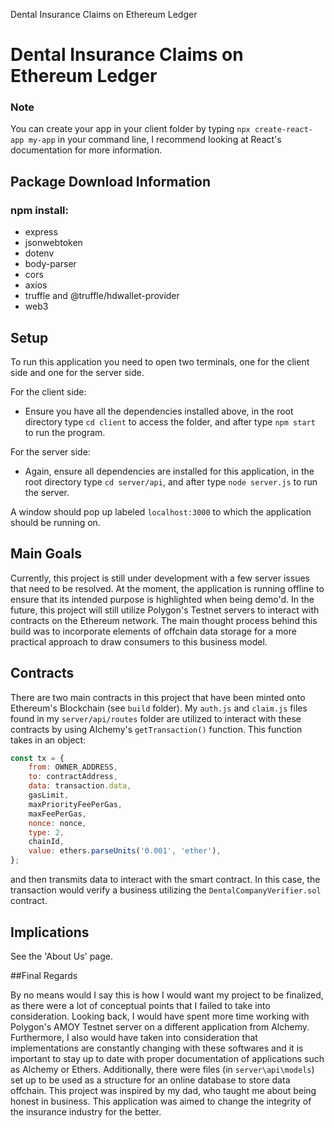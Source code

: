 Dental Insurance Claims on Ethereum Ledger

# Dental Insurance Claims on Ethereum Ledger

### Note
You can create your app in your client folder by typing `npx create-react-app my-app` in your command line, I recommend looking at React's documentation for more information.
## Package Download Information

### npm install:
- express
- jsonwebtoken
- dotenv
- body-parser
- cors
- axios
- truffle and @truffle/hdwallet-provider
- web3

## Setup

To run this application you need to open two terminals, one for the client side and one for the server side. 

For the client side:
- Ensure you have all the dependencies installed above, in the root directory type `cd client` to access the folder, and after type `npm start` to run the program.

For the server side:
- Again, ensure all dependencies are installed for this application, in the root directory type `cd server/api`, and after type `node server.js` to run the server.

A window should pop up labeled `localhost:3000` to which the application should be running on.

## Main Goals

Currently, this project is still under development with a few server issues that need to be resolved. At the moment, the application is running offline to ensure that its intended purpose is highlighted when being demo'd. In the future, this project will still utilize Polygon's Testnet servers to interact with contracts on the Ethereum network. The main thought process behind this build was to incorporate elements of offchain data storage for a more practical approach to draw consumers to this business model.

## Contracts

There are two main contracts in this project that have been minted onto Ethereum's Blockchain (see `build` folder). My `auth.js` and `claim.js` files found in my `server/api/routes` folder are utilized to interact with these contracts by using Alchemy's `getTransaction()` function. This function takes in an object:

```javascript
const tx = {
    from: OWNER_ADDRESS,
    to: contractAddress,
    data: transaction.data,
    gasLimit,
    maxPriorityFeePerGas,
    maxFeePerGas,
    nonce: nonce,
    type: 2,
    chainId,
    value: ethers.parseUnits('0.001', 'ether'),
};

```
and then transmits data to interact with the smart contract. In this case, the transaction would verify a business utilizing the `DentalCompanyVerifier.sol` contract.
## Implications

See the 'About Us' page.

##Final Regards

By no means would I say this is how I would want my project to be finalized, as there were a lot of conceptual points that I failed to take into consideration. Looking back, I would have spent more time working with Polygon's AMOY Testnet server on a different application from Alchemy. Furthermore, I also would have taken into consideration that implementations are constantly changing with these softwares and it is important to stay up to date with proper documentation of applications such as Alchemy or Ethers. Additionally, there were files (in `server\api\models`) set up to be used as a structure for an online database to store data offchain. This project was inspired by my dad, who taught me about being honest in business. This application was aimed to change the integrity of the insurance industry for the better.